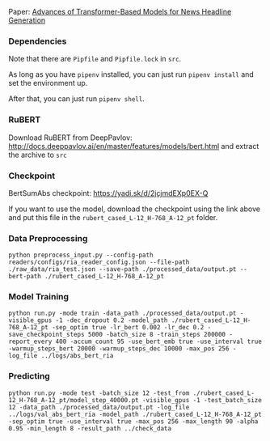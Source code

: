 
Paper: [Advances of Transformer-Based Models for News Headline Generation](https://arxiv.org/abs/2007.05044)


### Dependencies

Note that there are `Pipfile` and `Pipfile.lock` in `src`. 

As long as you have `pipenv` installed, you can just run `pipenv install` and set the environment up.

After that, you can just run `pipenv shell`. 

### RuBERT
Download RuBERT from DeepPavlov: http://docs.deeppavlov.ai/en/master/features/models/bert.html and extract the archive to `src`

### Checkpoint

BertSumAbs checkpoint: https://yadi.sk/d/2jcjmdEXp0EX-Q

If you want to use the model, download the checkpoint using the link above and put this file in the `rubert_cased_L-12_H-768_A-12_pt` folder.

### Data Preprocessing
```
python preprocess_input.py --config-path readers/configs/ria_reader_config.json --file-path ./raw_data/ria_test.json --save-path ./processed_data/output.pt --bert-path ./rubert_cased_L-12_H-768_A-12_pt
```
### Model Training

```
python run.py -mode train -data_path ./processed_data/output.pt -visible_gpus -1 -dec_dropout 0.2 -model_path ./rubert_cased_L-12_H-768_A-12_pt -sep_optim true -lr_bert 0.002 -lr_dec 0.2 -save_checkpoint_steps 5000 -batch_size 8 -train_steps 200000 -report_every 400 -accum_count 95 -use_bert_emb true -use_interval true -warmup_steps_bert 20000 -warmup_steps_dec 10000 -max_pos 256 -log_file ../logs/abs_bert_ria
```

### Predicting

```
python run.py -mode test -batch_size 12 -test_from ./rubert_cased_L-12_H-768_A-12_pt/model_step_40000.pt -visible_gpus -1 -test_batch_size 12 -data_path ./processed_data/output.pt -log_file ../logs/val_abs_bert_ria -model_path ./rubert_cased_L-12_H-768_A-12_pt -sep_optim true -use_interval true -max_pos 256 -max_length 90 -alpha 0.95 -min_length 8 -result_path ../check_data
```